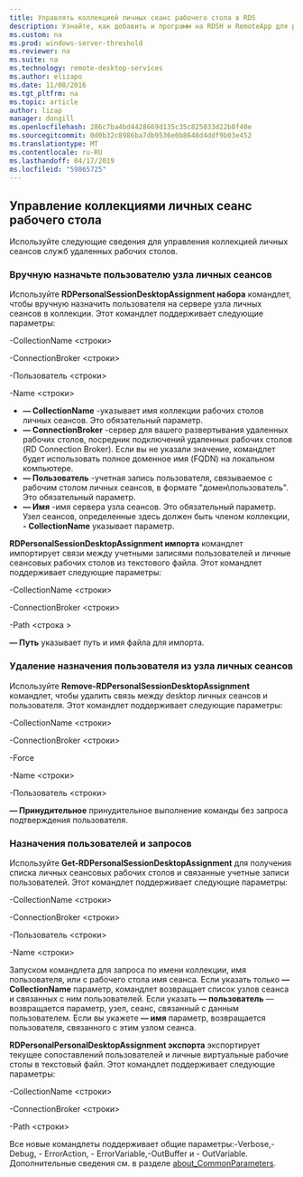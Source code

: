 ```yaml
---
title: Управлять коллекцией личных сеанс рабочего стола в RDS
description: Узнайте, как добавить и программ на RDSH и RemoteApp для развертывания служб удаленных рабочих СТОЛОВ.
ms.custom: na
ms.prod: windows-server-threshold
ms.reviewer: na
ms.suite: na
ms.technology: remote-desktop-services
ms.author: elizapo
ms.date: 11/08/2016
ms.tgt_pltfrm: na
ms.topic: article
author: lizap
manager: dongill
ms.openlocfilehash: 286c7ba4bd4428669d135c35c825033d22b8f40e
ms.sourcegitcommit: 0d0b32c8986ba7db9536e0b8648d4ddf9b03e452
ms.translationtype: MT
ms.contentlocale: ru-RU
ms.lasthandoff: 04/17/2019
ms.locfileid: "59865725"
---
```

## <a name="manage-your-personal-desktop-session-collections"></a>Управление коллекциями личных сеанс рабочего стола

Используйте следующие сведения для управления коллекцией личных сеансов служб удаленных рабочих столов.

### <a name="manually-assign-a-user-to-a-personal-session-host"></a>Вручную назначьте пользователю узла личных сеансов
Используйте **RDPersonalSessionDesktopAssignment набора** командлет, чтобы вручную назначить пользователя на сервере узла личных сеансов в коллекции. Этот командлет поддерживает следующие параметры:

-CollectionName \<строки\>

-ConnectionBroker \<строки\> 

-Пользователь \<строки\>

-Name \<строки\>

- **— CollectionName** -указывает имя коллекции рабочих столов личных сеансов. Это обязательный параметр.
- **— ConnectionBroker** -сервер для вашего развертывания удаленных рабочих столов, посредник подключений удаленных рабочих столов (RD Connection Broker). Если вы не указали значение, командлет будет использовать полное доменное имя (FQDN) на локальном компьютере.
- **— Пользователь** -учетная запись пользователя, связываемое с рабочим столом личных сеансов, в формате "домен\пользователь". Это обязательный параметр.
- **— Имя** -имя сервера узла сеансов. Это обязательный параметр. Узел сеансов, определенные здесь должен быть членом коллекции, **- CollectionName** указывает параметр.

**RDPersonalSessionDesktopAssignment импорта** командлет импортирует связи между учетными записями пользователей и личные сеансовых рабочих столов из текстового файла. Этот командлет поддерживает следующие параметры:

-CollectionName \<строки\>

-ConnectionBroker \<строки\>

-Path \<строка >

**— Путь** указывает путь и имя файла для импорта.
 
### <a name="removing-a-user-assignment-from-a-personal-session-host"></a>Удаление назначения пользователя из узла личных сеансов
Используйте **Remove-RDPersonalSessionDesktopAssignment** командлет, чтобы удалить связь между desktop личных сеансов и пользователя. Этот командлет поддерживает следующие параметры:

-CollectionName \<строки\>

-ConnectionBroker \<строки\>

-Force

-Name \<строки\>

-Пользователь \<строки\>

**— Принудительное** принудительное выполнение команды без запроса подтверждения пользователя.

### <a name="query-user-assignments"></a>Назначения пользователей и запросов
Используйте **Get-RDPersonalSessionDesktopAssignment** для получения списка личных сеансовых рабочих столов и связанные учетные записи пользователей. Этот командлет поддерживает следующие параметры:

-CollectionName \<строки\>

-ConnectionBroker \<строки\>

-Пользователь \<строки\>

-Name \<строки\>

Запуском командлета для запроса по имени коллекции, имя пользователя, или с рабочего стола имя сеанса. Если указать только **— CollectionName** параметр, командлет возвращает список узлов сеанса и связанных с ним пользователей. Если указать **— пользователь** — возвращается параметр, узел, сеанс, связанный с данным пользователем. Если вы укажете **— имя** параметр, возвращается пользователя, связанного с этим узлом сеанса. 


**RDPersonalPersonalDesktopAssignment экспорта** экспортирует текущее сопоставлений пользователей и личные виртуальные рабочие столы в текстовый файл. Этот командлет поддерживает следующие параметры:

-CollectionName \<строки\>

-ConnectionBroker \<строки\>

-Path \<строки\>


Все новые командлеты поддерживает общие параметры:-Verbose,-Debug, - ErrorAction, - ErrorVariable,-OutBuffer и - OutVariable. Дополнительные сведения см. в разделе [about_CommonParameters](https://go.microsoft.com/fwlink/p/?LinkID=113216).
